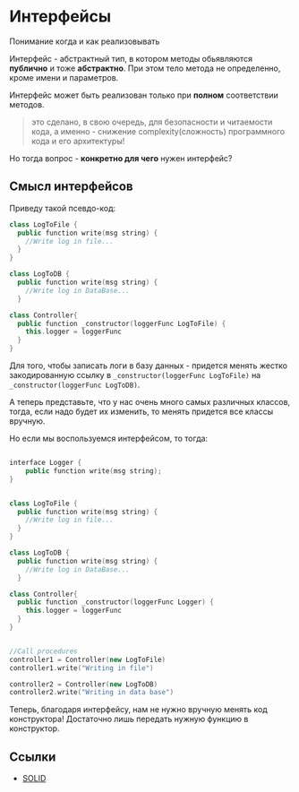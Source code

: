 # Интерфейсы
Понимание когда и как реализовывать


Интерфейс - абстрактный тип, в котором методы обьявляются **публично**
и тоже **абстрактно**.
При этом тело метода не определенно, кроме имени и параметров.

Интерфейс может быть реализован только при **полном** соответствии методов.
> это сделано, в свою очередь, для безопасности и читаемости кода,
> а именно - снижение complexity(сложность) программного кода и его архитектуры!

Но тогда вопрос - **конкретно для чего** нужен интерфейс?

## Смысл интерфейсов

Приведу такой псевдо-код:

```cpp
class LogToFile {
  public function write(msg string) {
    //Write log in file...
  }
}

class LogToDB {
  public function write(msg string) {
    //Write log in DataBase...
  }

class Controller{
  public function _constructor(loggerFunc LogToFile) {
    this.logger = loggerFunc
  }
}
```

Для того, чтобы записать логи в базу данных - придется менять жестко закодированную ссылку в `_constructor(loggerFunc LogToFile)` на `_constructor(loggerFunc LogToDB)`.

А теперь представьте, что у нас очень много самых различных классов,
тогда, если надо будет их изменить, то менять придется все классы вручную.

Но если мы воспользуемся интерфейсом, то тогда:
```cpp

interface Logger {
    public function write(msg string);
}


class LogToFile {
  public function write(msg string) {
    //Write log in file...
  }
}

class LogToDB {
  public function write(msg string) {
    //Write log in DataBase...
  }

class Controller{
  public function _constructor(loggerFunc Logger) {
    this.logger = loggerFunc
  }
}


//Call procedures
controller1 = Controller(new LogToFile)
controller1.write("Writing in file")

controller2 = Controller(new LogToDB)
controller2.write("Writing in data base")
```

Теперь, благодаря интерфейсу, нам не нужно вручную менять код конструктора!
Достаточно лишь передать нужную функцию в конструктор.

## Ссылки
- [SOLID](./README.md)
